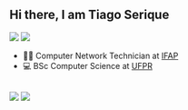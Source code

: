 
<h2> Hi there, I am Tiago Serique</h2>

<div>
	<a href="https://www.linkedin.com/in/tiago-serique"><img src="https://img.shields.io/badge/LinkedIn-0077B5?style=for-the-badge&logo=linkedin&logoColor=white"></a>
	<a href="https://www.instagram.com/tecseit/"><img src="https://img.shields.io/badge/Instagram-E4405F?style=for-the-badge&logo=instagram&logoColor=white"></a>
</div>

<div>
	<ul>
		<li>👨‍💻 Computer Network Technician at <a href="https://www.ifap.edu.br/">IFAP</a></li>
		<li>💻 BSc Computer Science at <a href="https://www.ufpr.br/portalufpr/">UFPR</a></li>
	</ul>
</div>
<br>


<div class"d-flex">
	<img src="https://github-readme-stats.vercel.app/api/top-langs/?layout=compact&theme=tokyonight&username=tiagoserique&langs_count=10&hide=makefile,Jupyter Notebook&exclude_repo=vim-mods">
	<img src="https://github-readme-stats.vercel.app/api?username=tiagoserique&count_private=true&show_icons=true&theme=tokyonight&include_all_commits=true">
</div>
<br>

